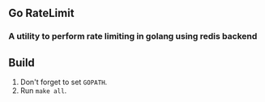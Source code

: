 ## Go RateLimit
### A utility to perform rate limiting in golang using redis backend


## Build
1. Don't forget to set `GOPATH`.
2. Run `make all`.
